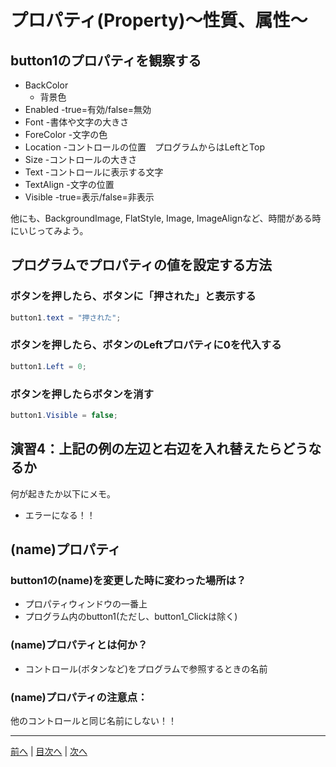 # プロパティ(Property)～性質、属性～

## button1のプロパティを観察する

- BackColor
  - 背景色
- Enabled
  -true=有効/false=無効
- Font
  -書体や文字の大きさ
- ForeColor
  -文字の色
- Location
  -コントロールの位置　プログラムからはLeftとTop
- Size
  -コントロールの大きさ
- Text
  -コントロールに表示する文字
- TextAlign
  -文字の位置
- Visible
  -true=表示/false=非表示

他にも、BackgroundImage, FlatStyle, Image, ImageAlignなど、時間がある時にいじってみよう。

## プログラムでプロパティの値を設定する方法
### ボタンを押したら、ボタンに「押された」と表示する

```cs
button1.text = "押された";
```

### ボタンを押したら、ボタンのLeftプロパティに0を代入する

```cs
button1.Left = 0;
```

### ボタンを押したらボタンを消す

```cs
button1.Visible = false;
```

## 演習4：上記の例の左辺と右辺を入れ替えたらどうなるか
何が起きたか以下にメモ。

- エラーになる！！

## (name)プロパティ
### button1の(name)を変更した時に変わった場所は？
- プロパティウィンドウの一番上
- プログラム内のbutton1(ただし、button1_Clickは除く)

### (name)プロパティとは何か？
- コントロール(ボタンなど)をプログラムで参照するときの名前

### (name)プロパティの注意点：
他のコントロールと同じ名前にしない！！

---

[前へ](03.md) | [目次へ](README.md#%E7%9B%AE%E6%AC%A1) | [次へ](05.md)
